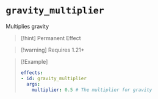 # `gravity_multiplier`

Multiplies gravity

> [!hint] Permanent Effect

> [!warning] Requires 1.21+

> [!Example]
> ```yaml
> effects:
> - id: gravity_multiplier
>   args:
>     multiplier: 0.5 # The multiplier for gravity
> ```
